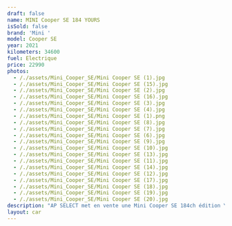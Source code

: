 ```yaml
---
draft: false
name: MINI Cooper SE 184 YOURS
isSold: false
brand: 'Mini '
model: Cooper SE
year: 2021
kilometers: 34600
fuel: Electrique
price: 22990
photos:
  - /./assets/Mini_Cooper_SE/Mini Cooper SE (1).jpg
  - /./assets/Mini_Cooper_SE/Mini Cooper SE (15).jpg
  - /./assets/Mini_Cooper_SE/Mini Cooper SE (2).jpg
  - /./assets/Mini_Cooper_SE/Mini Cooper SE (16).jpg
  - /./assets/Mini_Cooper_SE/Mini Cooper SE (3).jpg
  - /./assets/Mini_Cooper_SE/Mini Cooper SE (4).jpg
  - /./assets/Mini_Cooper_SE/Mini Cooper SE (1).png
  - /./assets/Mini_Cooper_SE/Mini Cooper SE (8).jpg
  - /./assets/Mini_Cooper_SE/Mini Cooper SE (7).jpg
  - /./assets/Mini_Cooper_SE/Mini Cooper SE (6).jpg
  - /./assets/Mini_Cooper_SE/Mini Cooper SE (9).jpg
  - /./assets/Mini_Cooper_SE/Mini Cooper SE (10).jpg
  - /./assets/Mini_Cooper_SE/Mini Cooper SE (13).jpg
  - /./assets/Mini_Cooper_SE/Mini Cooper SE (11).jpg
  - /./assets/Mini_Cooper_SE/Mini Cooper SE (14).jpg
  - /./assets/Mini_Cooper_SE/Mini Cooper SE (12).jpg
  - /./assets/Mini_Cooper_SE/Mini Cooper SE (17).jpg
  - /./assets/Mini_Cooper_SE/Mini Cooper SE (18).jpg
  - /./assets/Mini_Cooper_SE/Mini Cooper SE (19).jpg
  - /./assets/Mini_Cooper_SE/Mini Cooper SE (20).jpg
description: "AP SELECT met en vente une Mini Cooper SE 184ch édition YOURS.\n\nModèle du 08/2021 avec 37600km.\n\nCouleur Moonwalk Grey, intérieur Cuir brodé YOURS\n\nVéhicule origine française \U0001F1EB\U0001F1F7 de première main.\n\nLe véhicule possède un historique Mini limpide.\n\nVéhicule vendu avec une garantie 12 mois.\n\nÉquipements et options :\n- Finition YOURS\n- Boîte Automatique BVA8\n- Mini Live Cockpit Navigation Pro\n- CarPlay\n- Châssis Cooper S\n- Suspensions SELECTDRIVE\n- Sélecteur de mode de conduite - (3 modes) ECO PRO, Comfort, Sport\n- Caméra de recul\n- Pack éclairage intérieur\n- Keyless accès et démarrage confort\n- Affichage tête haute HUD\n- Intérieur Cuir entendu complet\n- Jantes 17 pouces spoke noires\n- Pack Alu intérieur\n- Phares adaptive Bi Led\n- Controle automatique des feux de route\n- Parc distance contrôle PDC avant et arrière\n- Interface Bluetooth avec fonction streaming audio\n- Connected Drive\n- Connexion Ipod et USB\n- Volant sport multifonctions\n- Affichage multifonctions plus\n- Climatisation\n- Éclairage et essuie-glaces automatique\n- Rétroviseurs int / ext Electrochrome\n- Éclairage d ambiance\n\nDisponible et visible sur RDV pour acheteur sérieux.\n\nPossibilité d'une garantie 3, 6 ou 12 mois en supplément.\n\nRéalisation des démarches d'immatriculation.\n\nAP SELECT c'est des solutions de courtage et conciergerie sur mesure pour profiter librement de sa passion et de son patrimoine.\n\nPrenez le volant, AP SELECT s'occupe du reste"
layout: car
---
```


